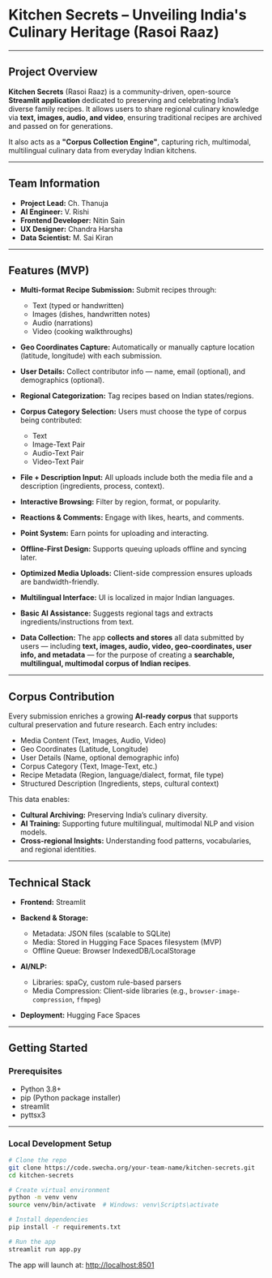 # Kitchen Secrets – Unveiling India's Culinary Heritage (Rasoi Raaz)

---

## Project Overview

**Kitchen Secrets** (Rasoi Raaz) is a community-driven, open-source **Streamlit application** dedicated to preserving and celebrating India’s diverse family recipes. It allows users to share regional culinary knowledge via **text, images, audio, and video**, ensuring traditional recipes are archived and passed on for generations.

It also acts as a **"Corpus Collection Engine"**, capturing rich, multimodal, multilingual culinary data from everyday Indian kitchens.

---

## Team Information

* **Project Lead:** Ch. Thanuja
* **AI Engineer:** V. Rishi
* **Frontend Developer:** Nitin Sain
* **UX Designer:** Chandra Harsha
* **Data Scientist:** M. Sai Kiran

---

## Features (MVP)

* **Multi-format Recipe Submission:** Submit recipes through:

  * Text (typed or handwritten)
  * Images (dishes, handwritten notes)
  * Audio (narrations)
  * Video (cooking walkthroughs)

* **Geo Coordinates Capture:** Automatically or manually capture location (latitude, longitude) with each submission.

* **User Details:** Collect contributor info — name, email (optional), and demographics (optional).

* **Regional Categorization:** Tag recipes based on Indian states/regions.

* **Corpus Category Selection:** Users must choose the type of corpus being contributed:

  * Text
  * Image-Text Pair
  * Audio-Text Pair
  * Video-Text Pair

* **File + Description Input:** All uploads include both the media file and a description (ingredients, process, context).

* **Interactive Browsing:** Filter by region, format, or popularity.

* **Reactions & Comments:** Engage with likes, hearts, and comments.

* **Point System:** Earn points for uploading and interacting.

* **Offline-First Design:** Supports queuing uploads offline and syncing later.

* **Optimized Media Uploads:** Client-side compression ensures uploads are bandwidth-friendly.

* **Multilingual Interface:** UI is localized in major Indian languages.

* **Basic AI Assistance:** Suggests regional tags and extracts ingredients/instructions from text.

* **Data Collection:**
  The app **collects and stores** all data submitted by users — including **text, images, audio, video, geo-coordinates, user info, and metadata** — for the purpose of creating a **searchable, multilingual, multimodal corpus of Indian recipes**.

---

## Corpus Contribution

Every submission enriches a growing **AI-ready corpus** that supports cultural preservation and future research. Each entry includes:

* Media Content (Text, Images, Audio, Video)
* Geo Coordinates (Latitude, Longitude)
* User Details (Name, optional demographic info)
* Corpus Category (Text, Image-Text, etc.)
* Recipe Metadata (Region, language/dialect, format, file type)
* Structured Description (Ingredients, steps, cultural context)

This data enables:

* **Cultural Archiving:** Preserving India’s culinary diversity.
* **AI Training:** Supporting future multilingual, multimodal NLP and vision models.
* **Cross-regional Insights:** Understanding food patterns, vocabularies, and regional identities.

---

## Technical Stack

* **Frontend:** Streamlit

* **Backend & Storage:**

  * Metadata: JSON files (scalable to SQLite)
  * Media: Stored in Hugging Face Spaces filesystem (MVP)
  * Offline Queue: Browser IndexedDB/LocalStorage

* **AI/NLP:**

  * Libraries: spaCy, custom rule-based parsers
  * Media Compression: Client-side libraries (e.g., `browser-image-compression`, `ffmpeg`)

* **Deployment:** Hugging Face Spaces

---

## Getting Started

### Prerequisites

* Python 3.8+
* pip (Python package installer)
* streamlit
* pyttsx3

---

### Local Development Setup

```bash
# Clone the repo
git clone https://code.swecha.org/your-team-name/kitchen-secrets.git
cd kitchen-secrets

# Create virtual environment
python -m venv venv
source venv/bin/activate  # Windows: venv\Scripts\activate

# Install dependencies
pip install -r requirements.txt

# Run the app
streamlit run app.py
```

The app will launch at: [http://localhost:8501](http://localhost:8501)


